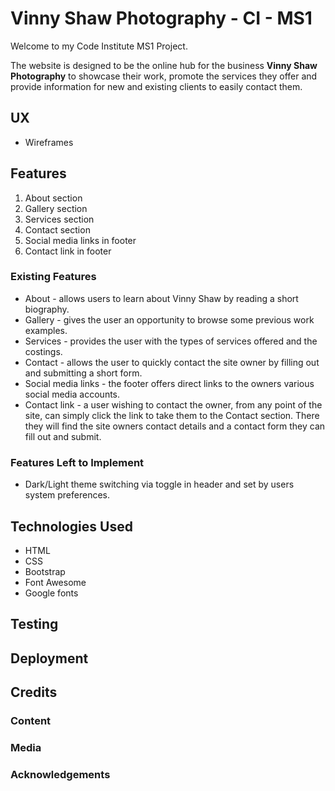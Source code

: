 # Vinny Shaw Photography - CI - MS1

Welcome to my Code Institute MS1 Project.

The website is designed to be the online hub for the business **Vinny Shaw Photography** to showcase their work, promote the services they offer and provide information for new and existing clients to easily contact them.

## UX

- Wireframes

## Features

1. About section
2. Gallery section
3. Services section
4. Contact section
5. Social media links in footer
6. Contact link in footer

### Existing Features

- About - allows users to learn about Vinny Shaw by reading a short biography.
- Gallery - gives the user an opportunity to browse some previous work examples.
- Services - provides the user with the types of services offered and the costings.
- Contact - allows the user to quickly contact the site owner by filling out and submitting a short form.
- Social media links - the footer offers direct links to the owners various social media accounts.
- Contact link - a user wishing to contact the owner, from any point of the site, can simply click the link to take them to the Contact section. There they will find the site owners contact details and a contact form they can fill out and submit.

### Features Left to Implement

- Dark/Light theme switching via toggle in header and set by users system preferences.

## Technologies Used

- HTML
- CSS
- Bootstrap
- Font Awesome
- Google fonts

## Testing

## Deployment

## Credits

### Content

### Media

### Acknowledgements
